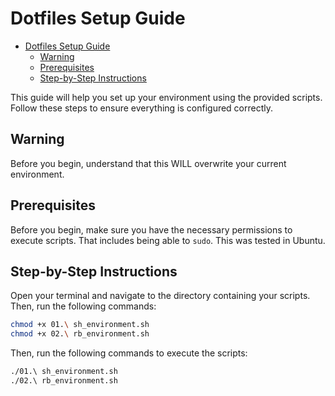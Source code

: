 # Dotfiles Setup Guide

<!--toc:start-->
- [Dotfiles Setup Guide](#dotfiles-setup-guide)
  - [Warning](#warning)
  - [Prerequisites](#prerequisites)
  - [Step-by-Step Instructions](#step-by-step-instructions)
<!--toc:end-->

This guide will help you set up your environment using the provided scripts. Follow these steps to ensure everything is configured correctly.

## Warning

Before you begin, understand that this WILL overwrite your current environment.

## Prerequisites

Before you begin, make sure you have the necessary permissions to execute scripts. That includes being able to `sudo`. This was tested in Ubuntu.

## Step-by-Step Instructions

Open your terminal and navigate to the directory containing your scripts. Then, run the following commands:

```bash
chmod +x 01.\ sh_environment.sh
chmod +x 02.\ rb_environment.sh
```

Then, run the following commands to execute the scripts:

```bash
./01.\ sh_environment.sh
./02.\ rb_environment.sh
```
